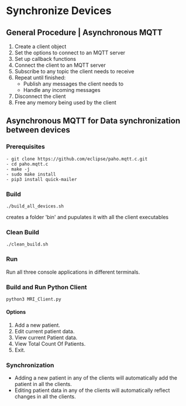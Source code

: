 # Synchronize Devices

## General Procedure | Asynchronous MQTT

1. Create a client object
2. Set the options to connect to an MQTT server
3. Set up callback functions
4. Connect the client to an MQTT server
5. Subscribe to any topic the client needs to receive
6. Repeat until finished:
    - Publish any messages the client needs to
    - Handle any incoming messages
7. Disconnect the client
8. Free any memory being used by the client

## Asynchronous MQTT for Data synchronization between devices

### Prerequisites

    - git clone https://github.com/eclipse/paho.mqtt.c.git
    - cd paho.mqtt.c
    - make -j
    - sudo make install
    - pip3 install quick-mailer

### Build

```./build_all_devices.sh```

creates a folder 'bin' and pupulates it with all the client executables

### Clean Build

```./clean_build.sh```

### Run

Run all three console applications in different terminals.

### Build and Run Python Client

```python3 MRI_Client.py```

#### Options

1. Add a new patient.
2. Edit current patient data.
3. View current Patient data.
4. View Total Count Of Patients.
5. Exit.

### Synchronization

- Adding a new patient in any of the clients will automatically add the patient in all the clients.
- Editing patient data in any of the clients will automatically reflect changes in all the clients.
